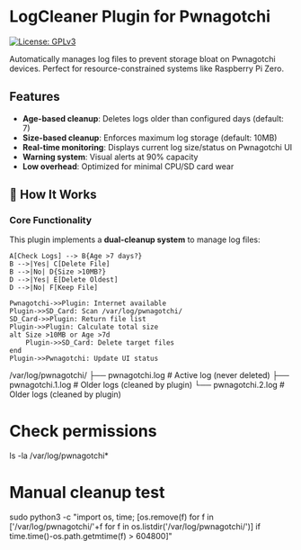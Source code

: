 # LogCleaner Plugin for Pwnagotchi

[![License: GPLv3](https://img.shields.io/badge/License-GPLv3-blue.svg)](https://www.gnu.org/licenses/gpl-3.0)  

Automatically manages log files to prevent storage bloat on Pwnagotchi devices. Perfect for resource-constrained systems like Raspberry Pi Zero.

## Features

- **Age-based cleanup**: Deletes logs older than configured days (default: 7)
- **Size-based cleanup**: Enforces maximum log storage (default: 10MB)
- **Real-time monitoring**: Displays current log size/status on Pwnagotchi UI
- **Warning system**: Visual alerts at 90% capacity
- **Low overhead**: Optimized for minimal CPU/SD card wear

## 🔧 How It Works

### Core Functionality
This plugin implements a **dual-cleanup system** to manage log files:

    A[Check Logs] --> B{Age >7 days?}
    B -->|Yes| C[Delete File]
    B -->|No| D{Size >10MB?}
    D -->|Yes| E[Delete Oldest]
    D -->|No| F[Keep File]
    
    Pwnagotchi->>Plugin: Internet available
    Plugin->>SD_Card: Scan /var/log/pwnagotchi/
    SD_Card->>Plugin: Return file list
    Plugin->>Plugin: Calculate total size
    alt Size >10MB or Age >7d
        Plugin->>SD_Card: Delete target files
    end
    Plugin->>Pwnagotchi: Update UI status

/var/log/pwnagotchi/
├── pwnagotchi.log       # Active log (never deleted)
├── pwnagotchi.1.log     # Older logs (cleaned by plugin)
└── pwnagotchi.2.log     # Older logs (cleaned by plugin)

# Check permissions
ls -la /var/log/pwnagotchi*

# Manual cleanup test
sudo python3 -c "import os, time; [os.remove(f) for f in ['/var/log/pwnagotchi/'+f for f in os.listdir('/var/log/pwnagotchi/')] if time.time()-os.path.getmtime(f) > 604800]"
